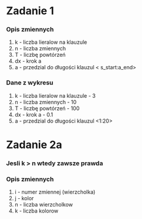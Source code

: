 # Zadanie 1

### Opis zmiennych
1. k - liczba lieralow na klauzule
2. n - liczba zmiennych
3. T - liczbę powtórzeń 
4. dx - krok a 
5. a - przedzial do długości klauzul < s_start:a_end>

### Dane z wykresu
1. k - liczba lieralow na klauzule - 3
2. n - liczba zmiennych - 10
3. T - liczbę powtórzeń - 100
4. dx - krok a - 0.1
5. a - przedzial do długości klauzul <1:20>


# Zadanie 2a

### Jesli k > n wtedy zawsze prawda

### Opis zmiennych
1. i - numer zmiennej (wierzcholka)
2. j - kolor
3. n - liczba wierzcholkow
4. k - liczba kolorow
